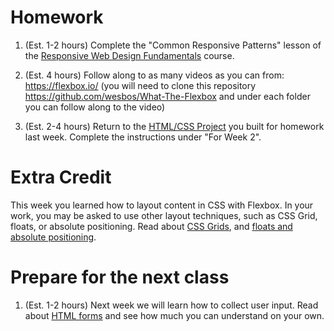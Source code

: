 # Homework

1. (Est. 1-2 hours) Complete the "Common Responsive Patterns" lesson of the [Responsive Web Design Fundamentals](https://www.udacity.com/course/responsive-web-design-fundamentals--ud893) course.

2. (Est. 4 hours) Follow along to as many videos as you can from: https://flexbox.io/ (you will need to clone this repository https://github.com/wesbos/What-The-Flexbox and under each folder you can follow along to the video)

3. (Est. 2-4 hours) Return to the [HTML/CSS Project](https://github.com/CodeYourFuture/html-css-project) you built for homework last week. Complete the instructions under "For Week 2".

# Extra Credit

This week you learned how to layout content in CSS with Flexbox. In your work, you may be asked to use other layout techniques, such as CSS Grid, floats, or absolute positioning. Read about [CSS Grids](https://css-tricks.com/snippets/css/complete-guide-grid/), and [floats and absolute positioning](http://learn.shayhowe.com/html-css/positioning-content/).

# Prepare for the next class

1. (Est. 1-2 hours) Next week we will learn how to collect user input. Read about [HTML forms](https://learn.shayhowe.com/html-css/building-forms/) and see how much you can understand on your own.
